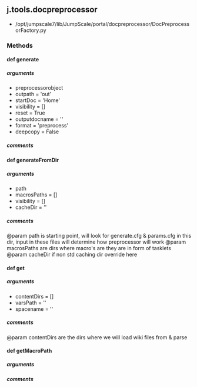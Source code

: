 ## j.tools.docpreprocessor

- /opt/jumpscale7/lib/JumpScale/portal/docpreprocessor/DocPreprocessorFactory.py

### Methods

#### def generate 
##### arguments

- preprocessorobject
- outpath = 'out'
- startDoc = 'Home'
- visibility = []
- reset = True
- outputdocname = ''
- format = 'preprocess'
- deepcopy = False

##### comments

#### def generateFromDir 
##### arguments

- path
- macrosPaths = []
- visibility = []
- cacheDir = ''

##### comments

@param path is starting point, will look for generate.cfg & params.cfg in this dir, input in these files will determine how preprocessor will work
@param macrosPaths are dirs where macro's are they are in form of tasklets
@param cacheDir if non std caching dir override here

#### def get 
##### arguments

- contentDirs = []
- varsPath = ''
- spacename = ''

##### comments

@param contentDirs are the dirs where we will load wiki files from & parse

#### def getMacroPath 
##### arguments

##### comments

